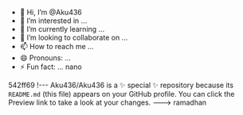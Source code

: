 - 👋 Hi, I’m @Aku436
- 👀 I’m interested in ...
- 🌱 I’m currently learning ...
- 💞️ I’m looking to collaborate on ...
- 📫 How to reach me ...
- 😄 Pronouns: ...
- ⚡ Fun fact: ...
nano

 
542ff69
 !---
Aku436/Aku436 is a ✨ special ✨ repository because its `README.md` (this file) appears on your GitHub profile.
You can click the Preview link to take a look at your changes.
---> ramadhan
